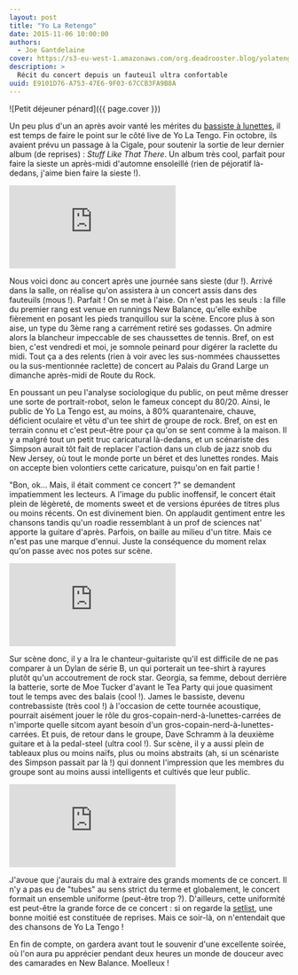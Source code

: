 ```yaml
---
layout: post
title: "Yo La Retengo"
date: 2015-11-06 10:00:00
authors:
  - Joe Gantdelaine
cover: https://s3-eu-west-1.amazonaws.com/org.deadrooster.blog/yolatengo.jpg
description: >
  Récit du concert depuis un fauteuil ultra confortable
uuid: E9101D76-A753-47E6-9F03-67CCB3FA9B8A
---
```


![Petit déjeuner pénard]({{ page.cover }})

Un peu plus d'un an après avoir vanté les mérites du
[bassiste à lunettes](http://www.deadrooster.org/Yo-La-Dumpo), il est temps de
faire le point sur le côté live de Yo La Tengo. Fin octobre, ils avaient prévu
un passage à la Cigale, pour soutenir la sortie de leur dernier album (de
reprises) : _Stuff Like That There_. Un album très cool, parfait pour faire la
sieste un après-midi d'automne ensoleillé (rien de péjoratif là-dedans, j'aime
bien faire la sieste !).

<div class="embed-responsive embed-responsive-16by9">
  <iframe class="embed-responsive-item" src="https://www.youtube.com/embed/jJwTSTlpsak" frameborder="0"></iframe>  
</div>

Nous voici donc au concert après une journée sans sieste (dur&nbsp;!). Arrivé
dans la salle, on réalise qu'on assistera à un concert assis dans des fauteuils
(mous&nbsp;!). Parfait ! On se met à l'aise. On n'est pas les seuls : la fille
du premier rang est venue en runnings New Balance, qu'elle exhibe fièrement en
posant les pieds tranquillou sur la scène. Encore plus à son aise, un type du
3ème rang a carrément retiré ses godasses. On admire alors la blancheur
impeccable de ses chaussettes de tennis. Bref, on est bien, c'est vendredi et
moi, je somnole peinard pour digérer la raclette du midi. Tout ça a des relents
(rien à voir avec les sus-nommées chaussettes ou la sus-mentionnée raclette) de
concert au Palais du Grand Large un dimanche après-midi de Route du Rock.

En poussant un peu l'analyse sociologique du public, on peut même dresser une
sorte de portrait-robot, selon le fameux concept du 80/20. Ainsi, le public de
Yo La Tengo est, au moins, à 80% quarantenaire, chauve, déficient oculaire et
vêtu d'un tee shirt de groupe de rock. Bref, on est en terrain connu et c'est
peut-être pour ça qu'on se sent comme à la maison. Il y a malgré tout un petit
truc caricatural là-dedans, et un scénariste des Simpson aurait tôt fait de
replacer l'action dans un club de jazz snob du New Jersey, où tout le monde
porte un béret et des lunettes rondes. Mais on accepte bien volontiers cette
caricature, puisqu'on en fait partie !

"Bon, ok... Mais, il était comment ce concert ?" se demandent impatiemment les
lecteurs. A l'image du public inoffensif, le concert était plein de légèreté, de
moments sweet et de versions épurées de titres plus ou moins récents. On est
divinement bien. On applaudit gentiment entre les chansons tandis qu'un roadie
ressemblant à un prof de sciences nat' apporte la guitare d'après. Parfois, on
baille au milieu d'un titre. Mais ce n'est pas une marque d'ennui. Juste la
conséquence du moment relax qu'on passe avec nos potes sur scène.

<div class="embed-responsive embed-responsive-16by9">
  <iframe class="embed-responsive-item" src="https://www.youtube.com/embed/UbHnyPV8UU4" frameborder="0"></iframe>  
</div>

Sur scène donc, il y a Ira le chanteur-guitariste qu'il est difficile de ne pas
comparer à un Dylan de série B, un qui porterait un tee-shirt à rayures plutôt
qu'un accoutrement de rock star. Georgia, sa femme, debout derrière la batterie,
sorte de Moe Tucker d'avant le Tea Party qui joue quasiment tout le temps avec
des balais (cool !). James le bassiste, devenu contrebassiste (très cool !) à
l'occasion de cette tournée acoustique, pourrait aisément jouer le rôle du
gros-copain-nerd-à-lunettes-carrées de n'importe quelle sitcom ayant besoin d'un
gros-copain-nerd-à-lunettes-carrées. Et puis, de retour dans le groupe, Dave
Schramm à la deuxième guitare et à la pedal-steel (ultra cool !). Sur scène, il
y a aussi plein de tableaux plus ou moins naïfs, plus ou moins abstraits (ah, si
un scénariste des Simpson passait par là !) qui donnent l'impression que les
membres du groupe sont au moins aussi intelligents et cultivés que leur public.

<div class="embed-responsive embed-responsive-16by9">
  <iframe class="embed-responsive-item" src="https://www.youtube.com/embed/khnidn-AFoI" frameborder="0"></iframe>  
</div>

J'avoue que j'aurais du mal à extraire des grands moments de ce concert. Il n'y
a pas eu de "tubes" au sens strict du terme et globalement, le concert formait
un ensemble uniforme (peut-être trop ?). D'ailleurs, cette uniformité est
peut-être la grande force de ce concert : si on regarde la
[setlist](http://www.setlist.fm/setlist/yo-la-tengo/2015/la-cigale-paris-france-bf58142.html),
une bonne moitié est constituée de reprises. Mais ce soir-là, on n'entendait que
des chansons de Yo La Tengo !

En fin de compte, on gardera avant tout le souvenir d'une excellente soirée, où
l'on aura pu apprécier pendant deux heures un monde de douceur avec des
camarades en New Balance. Moelleux !
